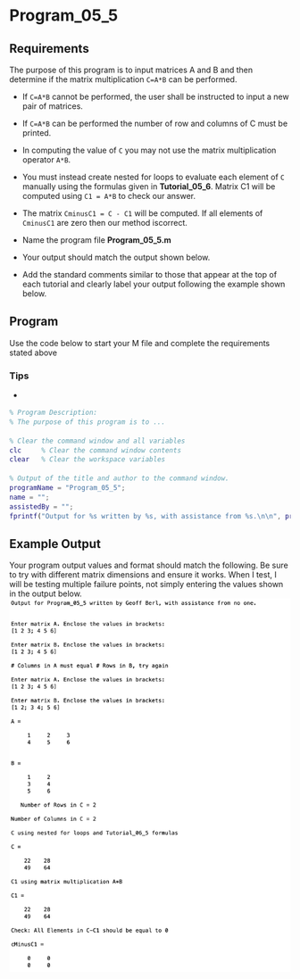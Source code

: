 # Program\_05\_5
## Requirements
The purpose of this program is to input matrices A and B and then determine if the matrix multiplication `C=A*B` can be performed.  
* If `C=A*B` cannot be performed, the user shall be instructed to input a new pair of matrices. 
* If `C=A*B` can be performed the number of row and columns of C must be printed. 
* In computing the value of `C` you may not use the matrix multiplication operator `A*B`.
* You must instead create nested for loops to evaluate each element of `C` manually using the formulas given in **Tutorial_05_6**.  Matrix C1 will be computed using `C1 = A*B` to check our answer.  
* The matrix `CminusC1 = C - C1` will be computed.  If all elements of `CminusC1` are zero then our method iscorrect.

* Name the program file **Program\_05\_5.m**
* Your output should match the output shown below.
* Add the standard comments similar to those that appear at the top of each tutorial and clearly label your output following the example shown below.

## Program
Use the code below to start your M file and complete the requirements stated above

### Tips
* 

```Matlab
% Program Description:
% The purpose of this program is to ...

% Clear the command window and all variables
clc     % Clear the command window contents
clear   % Clear the workspace variables

% Output of the title and author to the command window.
programName = "Program_05_5";
name = "";
assistedBy = "";
fprintf("Output for %s written by %s, with assistance from %s.\n\n", programName, name, assistedBy)


```
## Example Output
Your program output values and format should match the following. Be sure to try with different matrix dimensions and ensure it works. When I test, I will be testing multiple failure points, not simply entering the values shown in the output below.
![Program_05_5_Example_Output.png](images/Program_05_5_Example_Output.png)